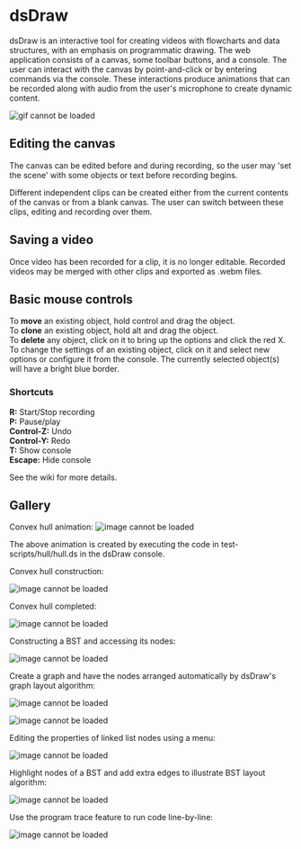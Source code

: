 # dsDraw

dsDraw is an interactive tool for creating videos with flowcharts and data structures, with an emphasis on programmatic drawing. 
The web application consists of a canvas, some toolbar buttons, and a console. The user can interact with the canvas by point-and-click or by entering commands via the console. These interactions produce animations that can be recorded along with audio from the user's microphone to create dynamic content. 

![gif cannot be loaded](https://github.com/danjeffries96/dsDraw/blob/master/docs/screenshots/menu.gif "Logo Title Text 1")

## Editing the canvas  
The canvas can be edited before and during recording, so the user may 'set the scene' with some objects or text before recording begins. 

Different independent clips can be created either from the current contents of the canvas or from a blank canvas. The user can switch between these clips, editing and recording over them. 

## Saving a video  
Once video has been recorded for a clip, it is no longer editable. Recorded videos may be merged with other clips and exported as .webm files.

## Basic mouse controls
To __move__ an existing object, hold control and drag the object.  
To __clone__ an existing object, hold alt and drag the object.  
To __delete__ any object, click on it to bring up the options and click the red X.   
To change the settings of an existing object, click on it
and select new options or configure it from the console.
The currently selected object(s) will have a bright blue border.  

### Shortcuts
__R:__ Start/Stop recording  
__P:__ Pause/play  
__Control-Z:__ Undo   
__Control-Y:__ Redo  
__T:__ Show console   
__Escape:__ Hide console   

See the wiki for more details. 

## Gallery

Convex hull animation:
![image cannot be loaded](https://github.com/jeffriesd/dsDraw/blob/master/docs/figures/hull/hull97.gif)

The above animation is created by executing the code in test-scripts/hull/hull.ds in the dsDraw console.  


Convex hull construction: 

![image cannot be loaded](https://github.com/jeffriesd/dsDraw/blob/master/docs/figures/hull/hull-color.png)

Convex hull completed:

![image cannot be loaded](https://github.com/jeffriesd/dsDraw/blob/master/docs/figures/hull/hull-outline.png)


Constructing a BST and accessing its nodes: 

![image cannot be loaded](https://github.com/jeffriesd/dsDraw/blob/master/docs/figures/bstnode-ind-sm.png)


Create a graph and have the nodes arranged automatically by dsDraw's graph layout algorithm: 

![image cannot be loaded](https://github.com/jeffriesd/dsDraw/blob/master/docs/figures/graph1.png)

![image cannot be loaded](https://github.com/jeffriesd/dsDraw/blob/master/docs/figures/graphloop.png)


Editing the properties of linked list nodes using a menu: 

![image cannot be loaded](https://github.com/jeffriesd/dsDraw/blob/master/docs/figures/linked-node-props.png)

Highlight nodes of a BST and add extra edges to illustrate BST layout algorithm: 

![image cannot be loaded](https://github.com/jeffriesd/dsDraw/blob/master/docs/figures/reingoldthreads.png)

Use the program trace feature to run code line-by-line:

![image cannot be loaded](https://github.com/jeffriesd/dsDraw/blob/master/docs/figures/prog-trace-fin.gif)

